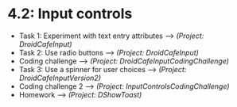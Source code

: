 # 4.2: Input controls

* Task 1: Experiment with text entry attributes --> *(Project: DroidCafeInput)*
* Task 2: Use radio buttons --> *(Project: DroidCafeInput)*
* Coding challenge --> *(Project: DroidCafeInputCodingChallenge)*
* Task 3: Use a spinner for user choices --> *(Project: DroidCafeInputVersion2)*
* Coding challenge 2 --> *(Project: InputControlsCodingChallenge)*
* Homework --> *(Project: DShowToast)*
